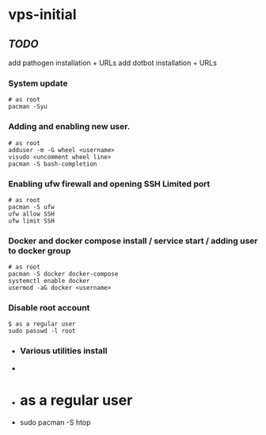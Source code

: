 # vps-initial

## _TODO_
add pathogen installation + URLs
add dotbot installation + URLs

### System update
```
# as root
pacman -Syu
```

### Adding and enabling new user.

```
# as root
adduser -m -G wheel <username>
visudo <uncomment wheel line>
pacman -S bash-completion
```

### Enabling ufw firewall and opening SSH Limited port

```
# as root
pacman -S ufw
ufw allow SSH
ufw limit SSH
```

### Docker and docker compose install / service start / adding user to docker group
```
# as root
pacman -S docker docker-compose
systemctl enable docker
usermod -aG docker <username>
```

### Disable root account
```
$ as a regular user
sudo passwd -l root
```

- ### Various utilities install
- ```
- # as a regular user
- sudo pacman -S htop 

